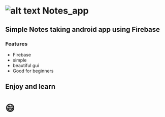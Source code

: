 # ![alt text](https://github.com/Helium-He/Notes_app/blob/master/raws/notes_icon2.png "Logo Title Text 1") Notes_app
## Simple Notes taking android app using Firebase
### Features
* Firebase
* simple
* beautiful gui
* Good for beginners
## Enjoy and learn 
# :smile:
